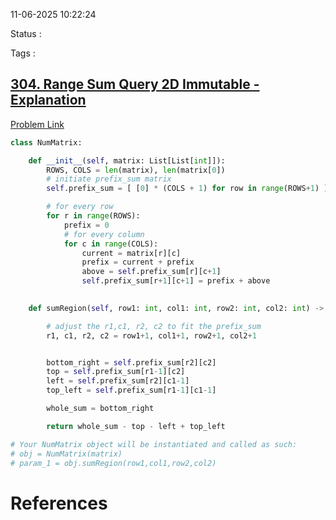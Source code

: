 11-06-2025 10:22:24

Status :

Tags :
## [304. Range Sum Query 2D Immutable - Explanation](https://neetcode.io/solutions/range-sum-query-2d-immutable)

[Problem Link](https://leetcode.com/problems/range-sum-query-2d-immutable/)

```python
class NumMatrix:

    def __init__(self, matrix: List[List[int]]):
        ROWS, COLS = len(matrix), len(matrix[0])
        # initiate prefix_sum matrix
        self.prefix_sum = [ [0] * (COLS + 1) for row in range(ROWS+1) ]

        # for every row
        for r in range(ROWS):
            prefix = 0
            # for every column
            for c in range(COLS):
                current = matrix[r][c]
                prefix = current + prefix
                above = self.prefix_sum[r][c+1]
                self.prefix_sum[r+1][c+1] = prefix + above 
        

    def sumRegion(self, row1: int, col1: int, row2: int, col2: int) -> int:

        # adjust the r1,c1, r2, c2 to fit the prefix_sum
        r1, c1, r2, c2 = row1+1, col1+1, row2+1, col2+1


        bottom_right = self.prefix_sum[r2][c2]
        top = self.prefix_sum[r1-1][c2]
        left = self.prefix_sum[r2][c1-1]
        top_left = self.prefix_sum[r1-1][c1-1]

        whole_sum = bottom_right

        return whole_sum - top - left + top_left 

# Your NumMatrix object will be instantiated and called as such:
# obj = NumMatrix(matrix)
# param_1 = obj.sumRegion(row1,col1,row2,col2)
```

# References